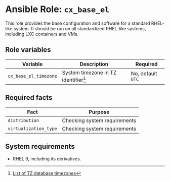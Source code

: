 # Ansible Role: `cx_base_el`

This role provides the base configuration and software for a standard RHEL-like system. It should be run on all standardized RHEL-like systems, including LXC containers and VMs.

## Role variables

| Variable              | Description                          | Required          |
| --------------------- | ------------------------------------ | ----------------- |
| `cx_base_el_timezone` | System timezone in TZ identifier[^1] | No, default `UTC` |

[^1]: [List of TZ database timezones](https://en.wikipedia.org/wiki/List_of_tz_database_time_zones)

## Required facts

| Fact                  | Purpose                      |
| --------------------- | ---------------------------- |
| `distribution`        | Checking system requirements |
| `virtualization_type` | Checking system requirements |

## System requirements

- RHEL 9, including its derivatives.

